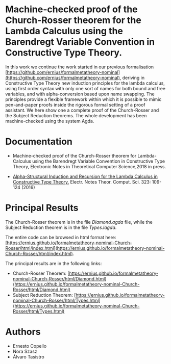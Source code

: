# Machine-checked proof  of the Church-Rosser theorem for the Lambda Calculus using the Barendregt Variable Convention in Constructive Type Theory.

In this work we continue the work started in our previous formalisation [https://github.com/ernius/formalmetatheory-nominal](https://github.com/ernius/formalmetatheory-nominal), deriving in Constructive Type Theory new induction principles for the lambda calculus, using first order syntax with only one sort of names for both bound and free variables, and with alpha-conversion based upon name swapping. The principles provide a flexible framework within which it is possible to mimic pen-and-paper proofs inside the rigorous formal setting of a proof assistant.
We here show one a complete proof of the  Church-Rosser  and the Subject Reduction theorems. The whole development has been machine-checked using the system Agda.

# Documentation

* Machine-checked proof  of the Church-Rosser theorem for Lambda-Calculus using the Barendregt Variable Convention in Constructive Type Theory, Electronic Notes in Theoretical Computer Science,2018 in press.

* [Alpha-Structural Induction and Recursion for the Lambda Calculus in Constructive Type Theory.](https://www.sciencedirect.com/science/article/pii/S1571066116300354?via%3Dihub) Electr. Notes Theor. Comput. Sci. 323: 109-124 (2016)

# Principal Results

The Church-Rosser theorem is in the file *Diamond.agda* file, while the Subject Reduction theorem is in the file *Types.lagda*.

The entire code can be browsed in html format here: [https://ernius.github.io/formalmetatheory-nominal-Church-Rosser/html/index.html](https://ernius.github.io/formalmetatheory-nominal-Church-Rosser/html/index.html).

The principal results are in the following links:
* Church-Rosser Theorem: [https://ernius.github.io/formalmetatheory-nominal-Church-Rosser/html/Diamond.html](https://ernius.github.io/formalmetatheory-nominal-Church-Rosser/html/Diamond.html)
* Subject Reduction Theorem: [https://ernius.github.io/formalmetatheory-nominal-Church-Rosser/html/Types.html](https://ernius.github.io/formalmetatheory-nominal-Church-Rosser/html/Types.html)

# Authors

* Ernesto Copello 
* Nora Szasz      
* Álvaro Tasistro 






